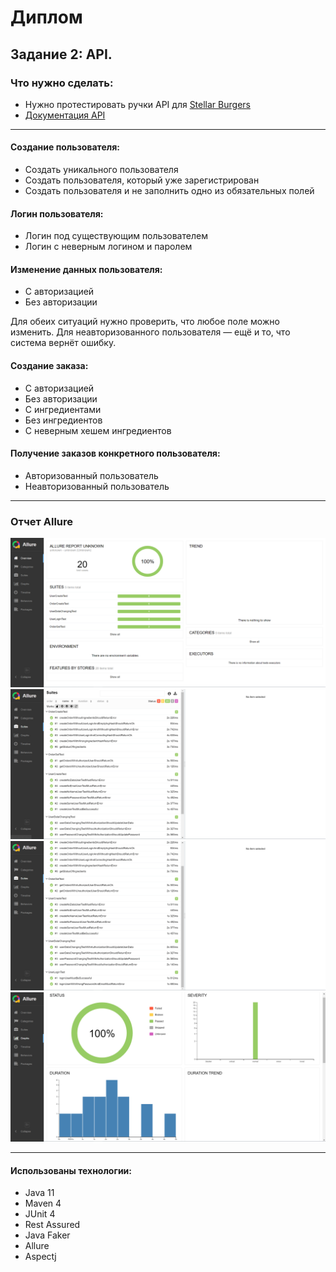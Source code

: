 # Диплом
## Задание 2: API.
### Что нужно сделать:
- Нужно протестировать ручки API для [Stellar Burgers](https://stellarburgers.nomoreparties.site/)
- [Документация API](https://code.s3.yandex.net/qa-automation-engineer/java/cheatsheets/paid-track/diplom/api-documentation.pdf)

---
#### Создание пользователя:
- Создать уникального пользователя
- Создать пользователя, который уже зарегистрирован
- Создать пользователя и не заполнить одно из обязательных полей

#### Логин пользователя:
- Логин под существующим пользователем
- Логин с неверным логином и паролем

#### Изменение данных пользователя:
- С авторизацией
- Без авторизации

Для обеих ситуаций нужно проверить, что любое поле можно изменить. Для неавторизованного пользователя — ещё и то, что система вернёт ошибку.

#### Создание заказа:
- С авторизацией
- Без авторизации
- С ингредиентами
- Без ингредиентов
- С неверным хешем ингредиентов

#### Получение заказов конкретного пользователя:
- Авторизованный пользователь
- Неавторизованный пользователь

---
### Отчет Allure
![Jacoco report](https://github.com/gh-Denis/diplom-2/blob/develop2/src/main/resources/Allure_report_1.PNG)
![Jacoco report](https://github.com/gh-Denis/diplom-2/blob/develop2/src/main/resources/Allure_report_2.PNG)
![Jacoco report](https://github.com/gh-Denis/diplom-2/blob/develop2/src/main/resources/Allure_report_3.PNG)
![Jacoco report](https://github.com/gh-Denis/diplom-2/blob/develop2/src/main/resources/Allure_report_4.PNG)

---
#### Использованы технологии:
- Java 11
- Maven 4
- JUnit 4
- Rest Assured
- Java Faker
- Allure
- Aspectj